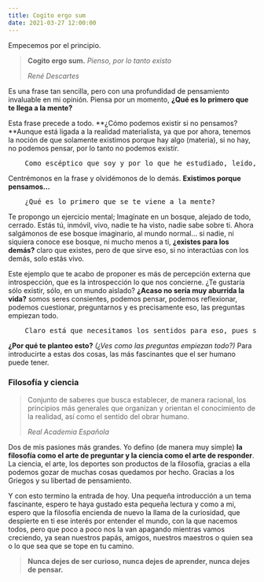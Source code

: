 ```yaml
---
title: Cogito ergo sum
date: 2021-03-27 12:00:00
---
```

Empecemos por el principio.

> **Cogito ergo sum.** *Pienso, por lo tanto existo*
> 
> <cite>René Descartes</cite>

Es una frase tan sencilla, pero con una profundidad de pensamiento invaluable en mi opinión. Piensa por un momento, **¿Qué es lo primero que te llega a la mente?**

Esta frase precede a todo. **¿Cómo podemos existir si no pensamos? **Aunque está ligada a la realidad materialista, ya que por ahora, tenemos la noción de que solamente existimos porque hay algo (materia), si no hay, no podemos pensar, por lo tanto no podemos existir.

<pre>
	Como escéptico que soy y por lo que he estudiado, leído, etc., etc., considero la posibilidad de que pueda existir algo más allá del plano material (puede ser otra dimensión, algo como el *mundo de las ideas* de Platón), pero bueno, ya esto es un tema aparte, sigamos con lo que planteo...
</pre>

Centrémonos en la frase y olvidémonos de lo demás. **Existimos porque pensamos…**

<pre>
	¿Qué es lo primero que se te viene a la mente?
</pre>

Te propongo un ejercicio mental; Imagínate en un bosque, alejado de todo, cerrado. Estás tú, inmóvil, vivo, nadie te ha visto, nadie sabe sobre ti. Ahora salgámonos de ese bosque imaginario, al mundo normal… si nadie, ni siquiera conoce ese bosque, ni mucho menos a ti, **¿existes para los demás?** claro que existes, pero de que sirve eso, si no interactúas con los demás, solo estás vivo.

Este ejemplo que te acabo de proponer es más de percepción externa que introspección, que es la introspección lo que nos concierne. ¿Te gustaría sólo existir, sólo, en un mundo aislado? **¿Acaso no sería muy aburrida la vida?** somos seres consientes, podemos pensar, podemos reflexionar, podemos cuestionar, preguntarnos y es precisamente eso, las preguntas empiezan todo.

<pre>
	Claro está que necesitamos los sentidos para eso, pues son los sentidos los que nos proporcionan la información necesaria para llevar acabo el proceso reflexión o pensamiento crítico.
</pre>

**¿Por qué te planteo esto?** *(¿Ves como las preguntas empiezan todo?)* Para introducirte a estas dos cosas, las más fascinantes que el ser humano puede tener.

### Filosofía y ciencia

> Conjunto de saberes que busca establecer, de manera racional, los principios más generales que organizan y orientan el conocimiento de la realidad, así como el sentido del obrar humano.
> 
> <cite>Real Academia Española</cite>

Dos de mis pasiones más grandes. Yo defino (de manera muy simple) **la filosofía como el arte de preguntar y la ciencia como el arte de responder**. La ciencia, el arte, los deportes son productos de la filosofía, gracias a ella podemos gozar de muchas cosas quedamos por hecho. Gracias a los Griegos y su libertad de pensamiento.

Y con esto termino la entrada de hoy. Una pequeña introducción a un tema fascinante, espero te haya gustado esta pequeña lectura y como a mi, espero que la filosofía encienda de nuevo la llama de la curiosidad, que despierte en ti ese interés por entender el mundo, con la que nacemos todos, pero que poco a poco nos la van apagando mientras vamos creciendo, ya sean nuestros papás, amigos, nuestros maestros o quien sea o lo que sea que se tope en tu camino.

> **Nunca dejes de ser curioso, nunca dejes de aprender, nunca dejes de pensar.**